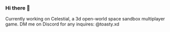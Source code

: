 ### Hi there 👋

Currently working on Celestial, a 3d open-world space sandbox multiplayer game.
DM me on Discord for any inquires: @toasty.xd
